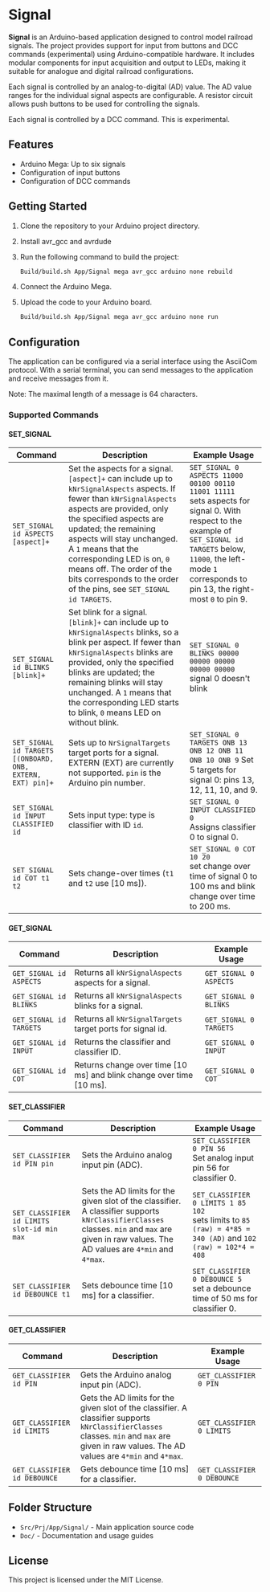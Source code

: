 # Signal

**Signal** is an Arduino-based application designed to control model railroad signals. The project provides support for input from buttons and DCC commands (experimental) using Arduino-compatible hardware. It includes modular components for input acquisition and output to LEDs, making it suitable for analogue and digital railroad configurations.

Each signal is controlled by an analog-to-digital (AD) value. The AD value ranges for the individual signal aspects are configurable. A resistor circuit allows push buttons to be used for controlling the signals.

Each signal is controlled by a DCC command. This is experimental. 

## Features

- Arduino Mega: Up to six signals
- Configuration of input buttons
- Configuration of DCC commands

## Getting Started

1. Clone the repository to your Arduino project directory.
2. Install avr_gcc and avrdude
3. Run the following command to build the project:

    ```sh
    Build/build.sh App/Signal mega avr_gcc arduino none rebuild
    ```
4. Connect the Arduino Mega.
5. Upload the code to your Arduino board.

    ```sh
    Build/build.sh App/Signal mega avr_gcc arduino none run
    ```

## Configuration

The application can be configured via a serial interface using the AsciiCom protocol. With a serial terminal, you can send messages to the application and receive messages from it.

Note: The maximal length of a message is 64 characters.

### Supported Commands

#### SET_SIGNAL

| Command | Description                | Example Usage         |
|----------------|----------------------------|----------------------|
| `SET_SIGNAL id ASPECTS [aspect]+` | Set the aspects for a signal. `[aspect]+` can include up to `kNrSignalAspects` aspects. If fewer than `kNrSignalAspects` aspects are provided, only the specified aspects are updated; the remaining aspects will stay unchanged. A `1` means that the corresponding LED is on, `0` means off. The order of the bits corresponds to the order of the pins, see `SET_SIGNAL id TARGETS`. |`SET_SIGNAL 0 ASPECTS 11000 00100 00110 11001 11111`<br>sets aspects for signal 0. With respect to the example of `SET_SIGNAL id TARGETS` below, `11000`, the left-mode `1` corresponds to pin 13, the right-most `0` to pin 9.|
| `SET_SIGNAL id BLINKS [blink]+` | Set blink for a signal. `[blink]+` can include up to `kNrSignalAspects` blinks, so a blink per aspect. If fewer than `kNrSignalAspects` blinks are provided, only the specified blinks are updated; the remaining blinks will stay unchanged. A `1` means that the corresponding LED starts to blink, `0` means LED on without blink. | `SET_SIGNAL 0 BLINKS 00000 00000 00000 00000 00000`<br>signal 0 doesn't blink | 
| `SET_SIGNAL id TARGETS [(ONBOARD, ONB, EXTERN, EXT) pin]+` | Sets up to `NrSignalTargets` target ports for a signal. EXTERN (EXT) are currently not supported. `pin` is the Arduino pin number. | `SET_SIGNAL 0 TARGETS ONB 13 ONB 12 ONB 11 ONB 10 ONB 9` Set 5 targets for signal 0: pins 13, 12, 11, 10, and 9. |
| `SET_SIGNAL id INPUT CLASSIFIED id` | Sets input type: type is classifier with ID `id`. | `SET_SIGNAL 0 INPUT CLASSIFIED 0`<br>Assigns classifier 0 to signal 0. |
| `SET_SIGNAL id COT t1 t2` |  Sets change-over times (`t1` and `t2` use [10 ms]). | `SET_SIGNAL 0 COT 10 20`<br> set change over time of signal 0 to 100 ms and blink change over time to 200 ms. |

#### GET_SIGNAL

| Command | Description                | Example Usage         |
|----------------|----------------------------|----------------------|
| `GET_SIGNAL id ASPECTS` | Returns all `kNrSignalAspects` aspects for a signal. | `GET_SIGNAL 0 ASPECTS` | 
| `GET_SIGNAL id BLINKS` | Returns all `kNrSignalAspects` blinks for a signal. | `GET_SIGNAL 0 BLINKS` | 
| `GET_SIGNAL id TARGETS` | Returns all `kNrSignalTargets` target ports for signal id. | `GET_SIGNAL 0 TARGETS` | 
| `GET_SIGNAL id INPUT` | Returns the classifier and classifier ID. | `GET_SIGNAL 0 INPUT` | 
| `GET_SIGNAL id COT` | Returns change over time [10 ms] and blink change over time [10 ms]. | `GET_SIGNAL 0 COT` | 

#### SET_CLASSIFIER

| Command | Description                | Example Usage         |
|----------------|----------------------------|----------------------|
| `SET_CLASSIFIER id PIN pin` | Sets the Arduino analog input pin (ADC). | `SET_CLASSIFIER 0 PIN 56`<br> Set analog input pin 56 for classifier 0. | 
| `SET_CLASSIFIER id LIMITS slot-id min max` | Sets the AD limits for the given slot of the classifier. A classifier supports `kNrClassifierClasses` classes. `min` and `max` are given in raw values. The AD values are `4*min` and `4*max`. | `SET_CLASSIFIER 0 LIMITS 1 85 102`<br>sets limits to `85 (raw) = 4*85 = 340 (AD)` and `102 (raw) = 102*4 = 408` | 
| `SET_CLASSIFIER id DEBOUNCE t1` | Sets debounce time [10 ms] for a classifier. | `SET_CLASSIFIER 0 DEBOUNCE 5`<br>set a debounce time of 50 ms for classifier 0. | 

#### GET_CLASSIFIER

| Command | Description                | Example Usage         |
|----------------|----------------------------|----------------------|
| `GET_CLASSIFIER id PIN` | Gets the Arduino analog input pin (ADC). | `GET_CLASSIFIER 0 PIN` | 
| `GET_CLASSIFIER id LIMITS` | Gets the AD limits for the given slot of the classifier. A classifier supports `kNrClassifierClasses` classes. `min` and `max` are given in raw values. The AD values are `4*min` and `4*max`. | `GET_CLASSIFIER 0 LIMITS` | 
| `GET_CLASSIFIER id DEBOUNCE` | Gets debounce time [10 ms] for a classifier. | `GET_CLASSIFIER 0 DEBOUNCE` | 

## Folder Structure

- `Src/Prj/App/Signal/` - Main application source code
- `Doc/` - Documentation and usage guides

## License

This project is licensed under the MIT License.
